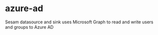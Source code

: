 # azure-ad
Sesam datasource and sink uses Microsoft Graph to read and write users and groups to Azure AD

